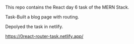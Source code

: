 
This repo contains the React day 6 task of the MERN Stack.

Task-Built a blog page with routing.

Depolyed the task in netlify.

https://0react-router-task.netlify.app/
